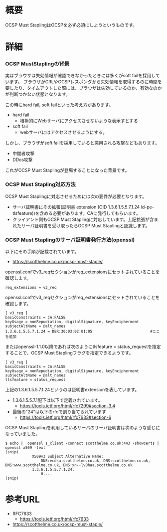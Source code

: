 # 概要
OCSP Must StaplingはOCSPを必ず必須にしようというものです。

# 詳細
### OCSP MustStaplingの背景
実はブラウザは失効情報が確認できなかったときには多くがsoft failを採用しています。
ブラウザがCRLやOCSPレスポンダから失効情報を取得するのに時間を要したり、タイムアウトした際には、ブラウザは失効しているのか、有効なのかが判断つかない状態となります。  

この時にhard fail, soft failといった考え方があります。
- hard fail
  - 積極的にWebサーバにアクセスさせないような表示すとする
- soft fail
  - webサーバにはアクセスさせるようにする。

しかし、ブラウザがsoft failを採用していると悪用される攻撃などもあります。
- 中間者攻撃
- DDos攻撃

これがOCSP Must Staplingが登場することになった背景です。

### OCSP Must Stapling対応方法
OCSP Must Staplingに対応させるためには次の要件が必要となります。
- サーバ証明書にその拡張(証明書 extension (OID 1.3.6.1.5.5.7.1.24 id-pe-tlsfeature))を含める必要があります。CAに発行してもらいます。
- クライアント側もOCSP Must Staplingに対応しています。上記拡張が含まれたサーバ証明書を受け取ったらOCSP Must Staplingと認識します。

### OCSP Must Staplingのサーバ証明書発行方法(openssl)
以下にその手順が記載されています。
- https://scotthelme.co.uk/ocsp-must-staple/

openssl.confでv3_reqセクションがreq_extensionsにセットされていることを確認します。
```
req_extensions = v3_req
```

openssl.confでv3_reqセクションがreq_extensionsにセットされていることを確認します。
```
[ v3_req ]
basicConstraints = CA:FALSE
keyUsage = nonRepudiation, digitalSignature, keyEncipherment
subjectAltName = @alt_names
1.3.6.1.5.5.7.1.24 = DER:30:03:02:01:05                          #ここを追加
```

またはopenssl-1.1.0以降であれば次のようにtlsfeature = status_requestを指定することで、OCSP Must Staplingフラグを指定できるようです。
```
[ v3_req ]
basicConstraints = CA:FALSE
keyUsage = nonRepudiation, digitalSignature, keyEncipherment
subjectAltName = @alt_names
tlsfeature = status_request
```

上記の1.3.6.1.5.5.7.1.24というのは証明書extensionを表しています。

- 1.3.6.1.5.5.7.1配下は以下で定義されています。
  - https://tools.ietf.org/html/rfc7299#section-3.4
- 最後の"24"は以下のrfcで割り当てられています
  - https://tools.ietf.org/html/rfc7633#section-6


OCSP Must Staplingを利用しているサーバのサーバ証明書は次のような感じになっていました。
```
$ echo |  openssl s_client -connect scotthelme.co.uk:443 -showcerts | openssl x509 -text
(snip)
            X509v3 Subject Alternative Name: 
                DNS:ecdsa.scotthelme.co.uk, DNS:scotthelme.co.uk, DNS:www.scotthelme.co.uk, DNS:xn--lv8haa.scotthelme.co.uk
            1.3.6.1.5.5.7.1.24: 
                0....
(snip)
```

# 参考URL
- RFC7633
  - https://tools.ietf.org/html/rfc7633
- https://scotthelme.co.uk/ocsp-must-staple/
